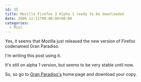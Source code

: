 ```yaml
---
id: 35
title: Mozilla Firefox 3 Alpha 1 ready to be downloaded
date: 2006-12-11T00:00:00+00:00
categories:
  - Misc
---
```

Yes, it seems that Mozilla just released the new version of Firefox codenamed Gran Paradiso.

I'm writing this post using it.

It's still on alpha 1 version, but seems to be very stable until now.

So, so go to [Gran Paradiso's](http://www.mozilla.org/projects/devpreview/releasenotes/) home page and download your copy.
